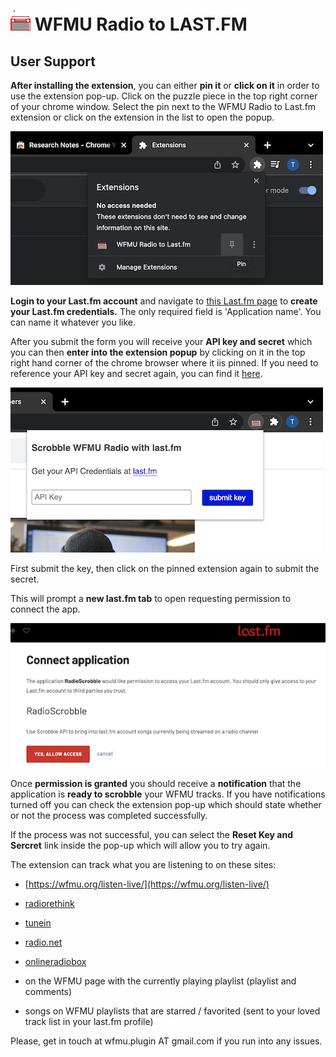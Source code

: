 # ![This is an image](/images/radio_32px.png)   WFMU Radio to LAST.FM  

## User Support

**After installing the extension**, you can either **pin it** or **click on it** in order to use the extension pop-up. Click on the puzzle piece in the top right corner of your chrome window. Select the pin next to the WFMU Radio to Last.fm extension or click on the extension in the list to open the popup.

![This is an image](/images/pin_it.png)

**Login to your Last.fm account** and navigate to [this Last.fm page](https://www.last.fm/api/account/create?_pjax=%23content) to **create your Last.fm credentials.** The only required field is 'Application name'. You can name it whatever you like.

After you submit the form you will receive your **API key and secret** which you can then **enter into the extension popup** by clicking on it in the top right hand corner of the chrome browser where it iis  pinned. If you need to reference your API key and secret again, you can find it [here](https://www.last.fm/api/accounts).

![This is an image](/images/enter_cred.png)

First submit the key, then click on the pinned extension again to submit the secret.

This will prompt a **new last.fm tab** to open requesting permission to connect the app.  

![This is an image](/images/connect_app.png)

Once **permission is granted** you should receive a **notification** that the application is **ready to scrobble** your WFMU tracks. If you have notifications turned off you can check the extension pop-up which should state whether or not the process was completed successfully.

If the process was not successful, you can select the **Reset Key and Sercret** link inside the pop-up which will allow you to try again.

The extension can track what you are listening to on these sites: 

  - [https://wfmu.org/listen-live/](https://wfmu.org/listen-live/)
  - [radiorethink](https://www.radiorethink.com/tuner/index.cfm?stationCode=wfmu)
  - [tunein](https://tunein.com/radio/WFMU-911-s28808/) 
  - [radio.net](https://www.radio.net/s/wfmu)
  - [onlineradiobox](https://onlineradiobox.com/us/wfmu/?cs=us.wfmu)

  - on the WFMU page with the currently playing playlist (playlist and comments)
  - songs on WFMU playlists that are starred / favorited (sent to your loved track list in your last.fm profile)
 

Please, get in touch at wfmu.plugin AT gmail.com if you run into any issues. 

